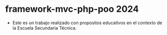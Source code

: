 # framework-mvc-php-poo 2024

- Este es un trabajo realizado con propositos educativos en el contexto de la Escuela Secundaria Técnica.